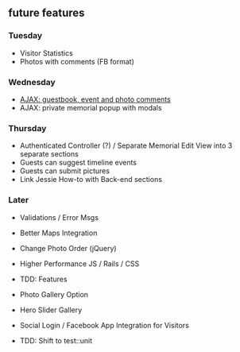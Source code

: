 ## future features

### Tuesday
* Visitor Statistics
* Photos with comments (FB format)

### Wednesday
* [AJAX: guestbook, event and photo comments ](http://stackoverflow.com/questions/23591673/rails-4-loading-posts-w-jquery-ajax-on-a-load-more-button)
* AJAX: private memorial popup with modals

### Thursday
* Authenticated Controller (?) / Separate Memorial Edit View into 3 separate sections
* Guests can suggest timeline events
* Guests can submit pictures
* Link Jessie How-to with Back-end sections

### Later
* Validations / Error Msgs
* Better Maps Integration
* Change Photo Order (jQuery)

* Higher Performance JS / Rails / CSS
* TDD: Features

* Photo Gallery Option
* Hero Slider Gallery

* Social Login / Facebook App Integration for Visitors
* TDD: Shift to test::unit
